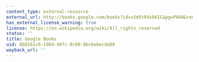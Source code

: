 ```yaml
---
content_type: external-resource
external_url: http://books.google.com/books?id=sSm5tR4zbKIC&pg=PA49&redir_esc=y#v=onepage&q&f=false
has_external_license_warning: true
license: https://en.wikipedia.org/wiki/All_rights_reserved
status: ''
title: Google Books
uid: 8b8161c6-196d-46fc-8c60-8bcbebecda09
wayback_url: ''
---
```

